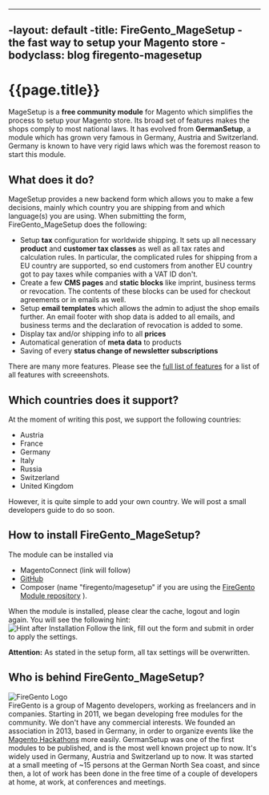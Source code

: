 ----
-layout: default
-title: FireGento_MageSetup - the fast way to setup your Magento store
-bodyclass: blog firegento-magesetup
----

# {{page.title}} 
MageSetup is a **free community module** for Magento which simplifies the process to setup your Magento store. 
Its broad set of features makes the shops comply to most national laws.
It has evolved from **GermanSetup**, a module which has grown very famous in Germany, Austria and Switzerland. Germany is known to have very rigid laws which was the foremost reason to start this module. 

What does it do?
----------------
MageSetup provides a new backend form which allows you to make a few decisions, mainly which country you are shipping from and which language(s) you are using. When submitting the form, FireGento_MageSetup does the following:
  
* Setup **tax** configuration for worldwide shipping. It sets up all necessary **product** and **customer tax classes** as well as all tax rates and calculation rules. 
   In particular, the complicated rules for shipping from a EU country are supported, so end customers from another EU country got to pay taxes while companies with a VAT ID don't.
* Create a few **CMS pages** and **static blocks** like imprint, business terms or revocation. The contents of these blocks can be used for checkout agreements or in emails as well.
* Setup **email templates** which allows the admin to adjust the shop emails further. An email footer with shop data is added to all emails, and business terms and the declaration of revocation is added to some.
* Display tax and/or shipping info to all **prices**
* Automatical generation of **meta data** to products
* Saving of every **status change of newsletter subscriptions**

There are many more features. Please see the [full list of features](https://github.com/firegento/firegento-magesetup/blob/development/docs/features/features.markdown) for a list of all features with screeenshots.

Which countries does it support?
--------------------------------
At the moment of writing this post, we support the following countries:

* Austria
* France
* Germany
* Italy
* Russia
* Switzerland
* United Kingdom

However, it is quite simple to add your own country. We will post a small developers guide to do so soon. 

How to install FireGento_MageSetup?
-------------------------
The module can be installed via 

* MagentoConnect (link will follow)
* [GitHub](https://github.com/firegento/firegento-magesetup/)
* Composer (name "firegento/magesetup" if you are using the [FireGento Module repository](http://packages.firegento.com/) ).

When the module is installed, please clear the cache, logout and login again. You will see the following hint:  
![Hint after Installation](https://raw.github.com/firegento/firegento-magesetup/development/docs/features/images/install-hint.png "Hint after Installation")
Follow the link, fill out the form and submit in order to apply the settings.

**Attention:** As stated in the setup form, all tax settings will be overwritten.

Who is behind FireGento_MageSetup?
----------------------------------
![FireGento Logo](http://www.avs-webentwicklung.de/fileadmin/images/FireGento.png "FireGento Logo")  
FireGento is a group of Magento developers, working as freelancers and in companies. Starting in 2011, we began developing free modules for the community. 
We don't have any commercial interests. We founded an association in 2013, based in Germany, in order to organize events like the [Magento Hackathons](http://www.mage-hackathon.de/) more easily.
GermanSetup was one of the first modules to be published, and is the most well known project up to now. It's widely used in Germany, Austria and Switzerland up to now. 
It was started at a small meeting of ~15 persons at the German North Sea coast, and since then, a lot of work has been done in the free time of a couple of developers at home, at work, at conferences and meetings. 

